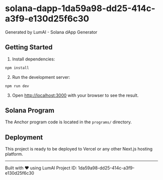 # solana-dapp-1da59a98-dd25-414c-a3f9-e130d25f6c30

Generated by LumAI - Solana dApp Generator

## Getting Started

1. Install dependencies:
```bash
npm install
```

2. Run the development server:
```bash
npm run dev
```

3. Open [http://localhost:3000](http://localhost:3000) with your browser to see the result.

## Solana Program

The Anchor program code is located in the `programs/` directory.

## Deployment

This project is ready to be deployed to Vercel or any other Next.js hosting platform.

---

Built with ❤️ using LumAI
Project ID: 1da59a98-dd25-414c-a3f9-e130d25f6c30
